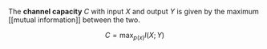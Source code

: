 The **channel capacity** $C$ with input $X$ and output $Y$ is given by the maximum [[mutual information]] between the two.

$$
C = \max_{p(x)}I(X; Y)
$$